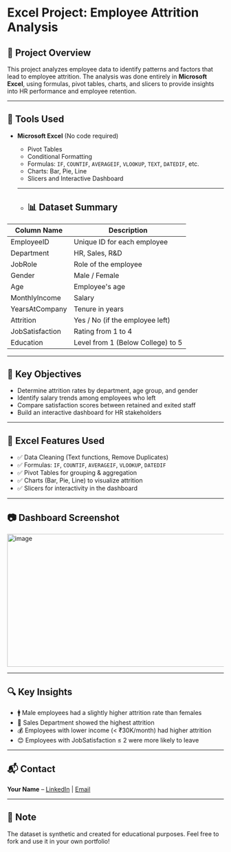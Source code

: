 # Excel Project: Employee Attrition Analysis
## 📌 Project Overview
This project analyzes employee data to identify patterns and factors that lead to employee attrition. The analysis was done entirely in **Microsoft Excel**, using formulas, pivot tables, charts, and slicers to provide insights into HR performance and employee retention.

---

## 🧰 Tools Used
- **Microsoft Excel** (No code required)
  - Pivot Tables
  - Conditional Formatting
  - Formulas: `IF`, `COUNTIF`, `AVERAGEIF`, `VLOOKUP`, `TEXT`, `DATEDIF`, etc.
  - Charts: Bar, Pie, Line
  - Slicers and Interactive Dashboard
 
  - --
 
  - ## 📊 Dataset Summary
| Column Name         | Description                            |
|---------------------|----------------------------------------|
| EmployeeID          | Unique ID for each employee            |
| Department          | HR, Sales, R&D                         |
| JobRole             | Role of the employee                   |
| Gender              | Male / Female                          |
| Age                 | Employee's age                         |
| MonthlyIncome       | Salary                                 |
| YearsAtCompany      | Tenure in years                        |
| Attrition           | Yes / No (if the employee left)        |
| JobSatisfaction     | Rating from 1 to 4                     |
| Education           | Level from 1 (Below College) to 5      |

---

## 🎯 Key Objectives
- Determine attrition rates by department, age group, and gender
- Identify salary trends among employees who left
- Compare satisfaction scores between retained and exited staff
- Build an interactive dashboard for HR stakeholders

---

## 📌 Excel Features Used
- ✅ Data Cleaning (Text functions, Remove Duplicates)
- ✅ Formulas: `IF`, `COUNTIF`, `AVERAGEIF`, `VLOOKUP`, `DATEDIF`
- ✅ Pivot Tables for grouping & aggregation
- ✅ Charts (Bar, Pie, Line) to visualize attrition
- ✅ Slicers for interactivity in the dashboard

---

## 📷 Dashboard Screenshot
<img width="726" height="309" alt="image" src="https://github.com/user-attachments/assets/8bd7005c-b932-4597-920a-fa48c35a709f" />



---

## 🔍 Key Insights
- 🚹 Male employees had a slightly higher attrition rate than females
- 💼 Sales Department showed the highest attrition
- 💰 Employees with lower income (< ₹30K/month) had higher attrition
- 😊 Employees with JobSatisfaction ≤ 2 were more likely to leave

---

## 📬 Contact
**Your Name** – [LinkedIn](https://www.linkedin.com/in/yourprofile) | [Email](mailto:your.email@example.com)

---

## 🏁 Note
The dataset is synthetic and created for educational purposes.
Feel free to fork and use it in your own portfolio!

